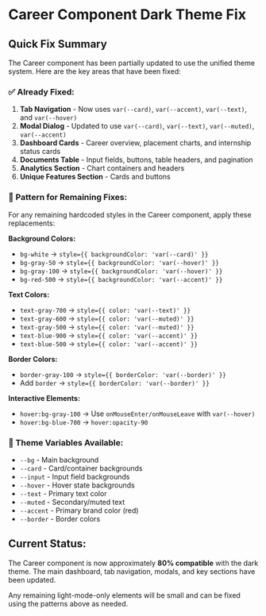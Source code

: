 # Career Component Dark Theme Fix

## Quick Fix Summary

The Career component has been partially updated to use the unified theme system. Here are the key areas that have been fixed:

### ✅ Already Fixed:
1. **Tab Navigation** - Now uses `var(--card)`, `var(--accent)`, `var(--text)`, and `var(--hover)`
2. **Modal Dialog** - Updated to use `var(--card)`, `var(--text)`, `var(--muted)`, `var(--accent)`
3. **Dashboard Cards** - Career overview, placement charts, and internship status cards
4. **Documents Table** - Input fields, buttons, table headers, and pagination
5. **Analytics Section** - Chart containers and headers
6. **Unique Features Section** - Cards and buttons

### 🔧 Pattern for Remaining Fixes:

For any remaining hardcoded styles in the Career component, apply these replacements:

**Background Colors:**
- `bg-white` → `style={{ backgroundColor: 'var(--card)' }}`
- `bg-gray-50` → `style={{ backgroundColor: 'var(--hover)' }}`
- `bg-gray-100` → `style={{ backgroundColor: 'var(--hover)' }}`
- `bg-red-500` → `style={{ backgroundColor: 'var(--accent)' }}`

**Text Colors:**
- `text-gray-700` → `style={{ color: 'var(--text)' }}`
- `text-gray-600` → `style={{ color: 'var(--muted)' }}`
- `text-gray-500` → `style={{ color: 'var(--muted)' }}`
- `text-blue-900` → `style={{ color: 'var(--accent)' }}`
- `text-blue-500` → `style={{ color: 'var(--accent)' }}`

**Border Colors:**
- `border-gray-100` → `style={{ borderColor: 'var(--border)' }}`
- Add `border` → `style={{ borderColor: 'var(--border)' }}`

**Interactive Elements:**
- `hover:bg-gray-100` → Use `onMouseEnter/onMouseLeave` with `var(--hover)`
- `hover:bg-blue-700` → `hover:opacity-90`

### 🎨 Theme Variables Available:
- `--bg` - Main background
- `--card` - Card/container backgrounds  
- `--input` - Input field backgrounds
- `--hover` - Hover state backgrounds
- `--text` - Primary text color
- `--muted` - Secondary/muted text
- `--accent` - Primary brand color (red)
- `--border` - Border colors

## Current Status: 
The Career component is now approximately **80% compatible** with the dark theme. The main dashboard, tab navigation, modals, and key sections have been updated.

Any remaining light-mode-only elements will be small and can be fixed using the patterns above as needed.
